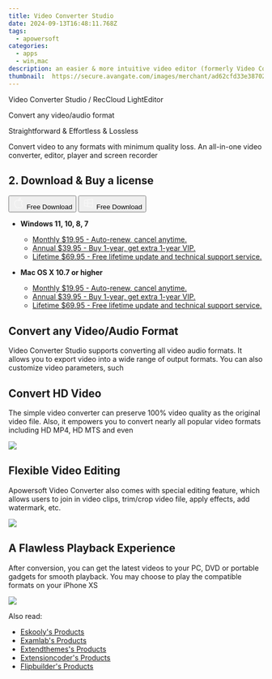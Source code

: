 ```yaml
---
title: Video Converter Studio
date: 2024-09-13T16:48:11.768Z
tags: 
  - apowersoft
categories: 
  - apps
  - win,mac
description: an easier & more intuitive video editor (formerly Video Converter Studio)
thumbnail: 	https://secure.avangate.com/images/merchant/ad62cfd33e3870262d6bf5331c1f13b0/products/3_video-convert-box.png
---
```


Video Converter Studio / RecCloud LightEditor

Convert any video/audio format

Straightforward & Effortless & Lossless

Convert video to any formats with minimum quality loss. An all-in-one video converter, editor, player and screen recorder

## 2. Download & Buy a license

<div class="mx-auto flex items-center justify-center space-x-4">
  <button 
  onclick="javascript:window.open('https://secure.2checkout.com/order/checkout.php?PRODS=4716913&QTY=1&AFFILIATE=108875&CART=1', '_blank');
    window.open('https://download.aoscdn.com/down.php?softid=reccloud-allapowersoft', '_blank');void(0);"
  class="flex flex-row font-bold rounded-lg text-lg w-48 h-16 bg-[#FF8014] text-[#ffffff] items-center justify-center p-2">
    <svg width="24px" height="24px" viewBox="0 0 24 24" xmlns="http://www.w3.org/2000/svg" color="#ffffff" fill="none" stroke="currentColor" stroke-width="3" stroke-linecap="round" stroke-linejoin="round"><path d="M16 2C16.3632 4.17921 14.0879 5.83084 12.8158 6.57142C12.4406 6.78988 12.0172 6.5117 12.0819 6.08234C12.2993 4.63878 13.0941 2.00008 16 2Z" stroke="#f8f7f7" stroke-width="1.5"></path><path d="M9 6.5C9.89676 6.5 10.6905 6.69941 11.2945 6.92013C12.0563 7.19855 12.9437 7.19854 13.7055 6.92012C14.3094 6.6994 15.1032 6.5 15.9999 6.5C17.0852 6.5 18.4649 7.08889 19.4999 8.26666C16 11 17 15.5 20.269 16.6916C19.2253 19.5592 17.2413 21.5 15.4999 21.5C13.9999 21.5 14 20.8 12.5 20.8C11 20.8 11 21.5 9.5 21.5C7 21.5 4 17.5 4 12.5C4 8.5 7 6.5 9 6.5Z" stroke="#f8f7f7" stroke-width="1.5"></path></svg>    
    <span class="font-medium mx-auto">Free Download</span>  
  </button>
  <button 
  onclick="javascript:window.open('https://secure.2checkout.com/order/checkout.php?PRODS=4716913&QTY=1&AFFILIATE=108875&CART=1', '_blank');
    window.open('https://download.aoscdn.com/down.php?softid=reccloud-allapowersoft', '_blank');void(0);"
  class="flex flex-row font-bold rounded-lg text-lg w-48 h-16 bg-[#FF8014] text-[#ffffff] items-center justify-center p-2">
    <svg width="24px" height="24px" viewBox="0 0 24 24" xmlns="http://www.w3.org/2000/svg" color="#ffffff" fill="none" stroke="currentColor" stroke-width="3" stroke-linecap="round" stroke-linejoin="round"><path d="M4 16.9865V7.01353C4 6.71792 4.21531 6.46636 4.50737 6.42072L19.3074 4.10822C19.6713 4.05137 20 4.33273 20 4.70103V19.299C20 19.6673 19.6713 19.9486 19.3074 19.8918L4.50737 17.5793C4.21531 17.5336 4 17.2821 4 16.9865Z" stroke="#f8f7f7" stroke-width="1.5"></path><path d="M4 12H20" stroke="#f8f7f7" stroke-width="1.5"></path><path d="M10.5 5.5V18.5" stroke="#f8f7f7" stroke-width="1.5"></path></svg>
    <span class="font-medium mx-auto">Free Download</span>  
  </button>
</div>

- **Windows 11, 10, 8, 7**
  - [Monthly $19.95 - Auto-renew, cancel anytime.](https://secure.2checkout.com/order/checkout.php?PRODS=4716913&QTY=1&AFFILIATE=108875&CART=1)
  - [Annual $39.95 - Buy 1-year, get extra 1-year VIP.](https://secure.2checkout.com/order/checkout.php?PRODS=4708602&QTY=1&AFFILIATE=108875&CART=1)
  - [Lifetime $69.95 - Free lifetime update and technical support service.](https://secure.2checkout.com/order/checkout.php?PRODS=4708603&QTY=1&AFFILIATE=108875&CART=1)

- **Mac OS X 10.7 or higher**
  - [Monthly $19.95 - Auto-renew, cancel anytime.](https://secure.2checkout.com/order/checkout.php?PRODS=4716913&QTY=1&AFFILIATE=108875&CART=1)
  - [Annual $39.95 - Buy 1-year, get extra 1-year VIP.](https://secure.2checkout.com/order/checkout.php?PRODS=4708602&QTY=1&AFFILIATE=108875&CART=1)
  - [Lifetime $69.95 - Free lifetime update and technical support service.](https://secure.2checkout.com/order/checkout.php?PRODS=4708603&QTY=1&AFFILIATE=108875&CART=1)

## Convert any Video/Audio Format

Video Converter Studio supports converting all video audio formats. It allows you to export video into a wide range of output formats. You can also customize video parameters, such

## Convert HD Video

The simple video converter can preserve 100% video quality as the original video file. Also, it empowers you to convert nearly all popular video formats including HD MP4, HD MTS and even

![](https://qncdn.aoscdn.com/projects/apowersoft-refactor/assets/img/hd-bg.015a5926.jpg)

## Flexible Video Editing

Apowersoft Video Converter also comes with special editing feature, which allows users to join in video clips, trim/crop video file, apply effects, add watermark, etc.

![](https://qncdn.aoscdn.com/projects/apowersoft-refactor/assets/img/edit-bg.0aa8fe10.jpg)

## A Flawless Playback Experience

After conversion, you can get the latest videos to your PC, DVD or portable gadgets for smooth playback. You may choose to play the compatible formats on your iPhone XS

![](https://qncdn.aoscdn.com/projects/apowersoft-refactor/assets/img/exp-bg.9a3368ca.jpg)

<ins class="adsbygoogle"
      style="display:block"
      data-ad-client="ca-pub-7571918770474297"
      data-ad-slot="8358498916"
      data-ad-format="auto"
      data-full-width-responsive="true"></ins>

<span class="atpl-alsoreadstyle">Also read:</span>
<div><ul>
<li><a href="https://tools.techidaily.com/eskooly/products/"><u>Eskooly's Products</u></a></li>
<li><a href="https://tools.techidaily.com/examlab/products/"><u>Examlab's Products</u></a></li>
<li><a href="https://tools.techidaily.com/extendthemes/products/"><u>Extendthemes's Products</u></a></li>
<li><a href="https://tools.techidaily.com/extensioncoder/products/"><u>Extensioncoder's Products</u></a></li>
<li><a href="https://tools.techidaily.com/flipbuilder/products/"><u>Flipbuilder's Products</u></a></li>
</ul></div>

